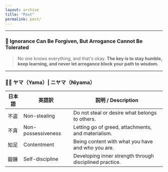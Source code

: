```yaml
---
layout: archive
title: "Post"
permalink: post/
---
```




---
### 📝 Ignorance Can Be Forgiven, But Arrogance Cannot Be Tolerated
> No one knows everything, and that's okay.
**The key is to stay humble, keep learning, and never let arrogance block your path to wisdom.**  
---

### 🧘‍♂️ ヤマ（Yama）| ニヤマ（Niyama）

| 日本語  | 英語訳 | 説明 / Description |
|--------|--------|--------------------|
| 不盗 | Non-stealing | Do not steal or desire what belongs to others. |
| 不貪 | Non-possessiveness | Letting go of greed, attachments, and materialism. |
| 知足 | Contentment | Being content with what you have and who you are. |
| 鍛錬 | Self-discipline | Developing inner strength through disciplined practice. |
